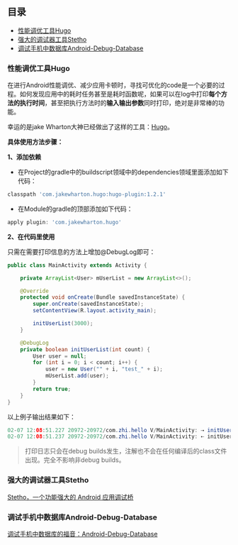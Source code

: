 ## 目录
- [性能调优工具Hugo](#性能调优工具hugo)
- [强大的调试器工具Stetho](#强大的调试器工具stetho)
- [调试手机中数据库Android-Debug-Database](#调试手机中数据库android-debug-database)




### 性能调优工具Hugo

在进行Android性能调优、减少应用卡顿时，寻找可优化的code是一个必要的过程。如何发现应用中的耗时任务甚至是耗时函数呢，如果可以在log中打印**每个方法的执行时间**，甚至把执行方法时的**输入输出参数**同时打印，绝对是非常棒的功能。

幸运的是jake Wharton大神已经做出了这样的工具：[Hugo](https://github.com/JakeWharton/hugo)。

**具体使用方法步骤：**

**1、添加依赖**

- 在Project的gradle中的buildscript领域中的dependencies领域里面添加如下代码：

```groovy
classpath 'com.jakewharton.hugo:hugo-plugin:1.2.1'
```

- 在Module的gradle的顶部添加如下代码：

```groovy
apply plugin: 'com.jakewharton.hugo'
```

**2、在代码里使用**

只需在需要打印信息的方法上增加@DebugLog即可：

```Java
public class MainActivity extends Activity {

    private ArrayList<User> mUserList = new ArrayList<>();

    @Override
    protected void onCreate(Bundle savedInstanceState) {
        super.onCreate(savedInstanceState);
        setContentView(R.layout.activity_main);

        initUserList(3000);
    }

    @DebugLog
    private boolean initUserList(int count) {
        User user = null;
        for (int i = 0; i < count; i++) {
            user = new User("" + i, "test_" + i);
            mUserList.add(user);
        }
        return true;
    }
}
```

以上例子输出结果如下：

```Java
02-07 12:08:51.227 20972-20972/com.zhi.hello V/MainActivity: ⇢ initUserList(count=3000)
02-07 12:08:51.237 20972-20972/com.zhi.hello V/MainActivity: ⇠ initUserList [7ms] = true
```

> 打印日志只会在debug builds发生，注解也不会在任何编译后的class文件出现。完全不影响非debug builds。

### 强大的调试器工具Stetho

[Stetho，一个功能强大的 Android 应用调试桥](http://www.jianshu.com/p/38d8324b126a)

### 调试手机中数据库Android-Debug-Database

[调试手机中数据库的福音：Android-Debug-Database](http://www.jianshu.com/p/89ccae3e590b)